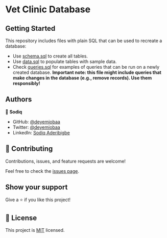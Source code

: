 # Vet Clinic Database

## Getting Started

This repository includes files with plain SQL that can be used to recreate a database:

- Use [schema.sql](./schema.sql) to create all tables.
- Use [data.sql](./data.sql) to populate tables with sample data.
- Check [queries.sql](./queries.sql) for examples of queries that can be run on a newly created database. **Important note: this file might include queries that make changes in the database (e.g., remove records). Use them responsibly!**


## Authors

👤 **Sodiq**

- GitHub: [@deyemiobaa](https://github.com/deyemiobaa)
- Twitter: [@deyemiobaa](https://twitter.com/deyemiobaa)
- LinkedIn: [Sodiq Aderibigbe](https://linkedin.com/in/sodiqa)

## 🤝 Contributing

Contributions, issues, and feature requests are welcome!

Feel free to check the [issues page](https://github.com/deyemiobaa/vet-clinic-db/issues).

## Show your support

Give a ⭐️ if you like this project!

## 📝 License

This project is [MIT](LICENSE) licensed.

